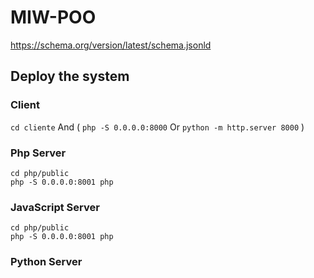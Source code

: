 # MIW-POO


https://schema.org/version/latest/schema.jsonld


## Deploy the system

### Client
```cd cliente```
And (
```php -S 0.0.0.0:8000```
Or
```python -m http.server 8000```
)

### Php Server
```
cd php/public
php -S 0.0.0.0:8001 php
```

### JavaScript Server
```
cd php/public
php -S 0.0.0.0:8001 php
```

### Python Server
